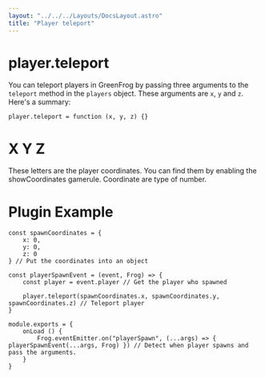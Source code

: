 ```yaml
---
layout: "../../../Layouts/DocsLayout.astro"
title: "Player teleport"
---
```


# player.teleport

You can teleport players in GreenFrog by passing three arguments to the `teleport` method in the `players` object. These arguments are `x`, `y` and `z`. Here's a summary:

```
player.teleport = function (x, y, z) {}
```

# X Y Z

These letters are the player coordinates. You can find them by enabling the showCoordinates gamerule. Coordinate are type of number.

# Plugin Example

```
const spawnCoordinates = {
    x: 0,
    y: 0,
    z: 0
} // Put the coordinates into an object

const playerSpawnEvent = (event, Frog) => {
    const player = event.player // Get the player who spawned

    player.teleport(spawnCoordinates.x, spawnCoordinates.y, spawnCoordinates.z) // Teleport player
}

module.exports = {
    onLoad () {
        Frog.eventEmitter.on("playerSpawn", (...args) => { playerSpawnEvent(...args, Frog) }) // Detect when player spawns and pass the arguments.
    }
}
```